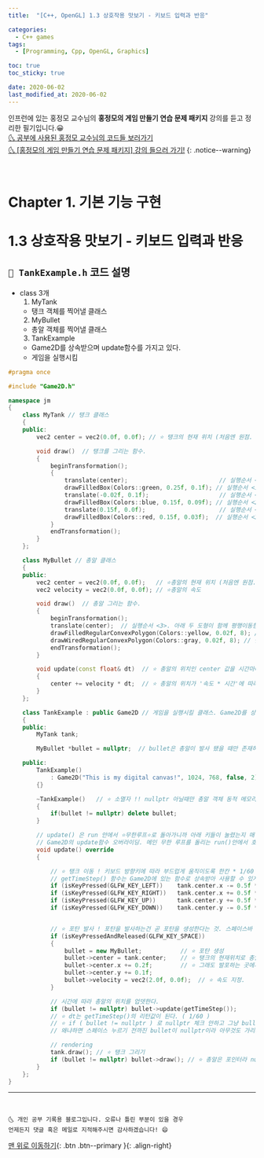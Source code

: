 ```yaml
---
title:  "[C++, OpenGL] 1.3 상호작용 맛보기 - 키보드 입력과 반응" 

categories:
  - C++ games
tags:
  - [Programming, Cpp, OpenGL, Graphics]

toc: true
toc_sticky: true

date: 2020-06-02
last_modified_at: 2020-06-02
---
```


인프런에 있는 홍정모 교수님의 **홍정모의 게임 만들기 연습 문제 패키지** 강의를 듣고 정리한 필기입니다.😀   
[🌜 공부에 사용된 홍정모 교수님의 코드들 보러가기](https://github.com/jmhong-simulation/GameDevPracticePackage)   
[🌜 [홍정모의 게임 만들기 연습 문제 패키지] 강의 들으러 가기!](https://www.inflearn.com/course/c-2)
{: .notice--warning}

<br>

# Chapter 1. 기본 기능 구현 
# 1.3 상호작용 맛보기 - 키보드 입력과 반응

## `📃 TankExample.h` 코드 설명

- class 3개
  1. MyTank
    - 탱크 객체를 찍어낼 클래스
  2. MyBullet 
    - 총알 객체를 찍어낼 클래스
  3. TankExample
    - Game2D를 상속받으며 update함수를 가지고 있다.
    - 게임을 실행시킴

```cpp
#pragma once

#include "Game2D.h"

namespace jm
{
	class MyTank // 탱크 클래스
	{
	public:
		vec2 center = vec2(0.0f, 0.0f); // ⭐ 탱크의 현재 위치 (처음엔 원점. 사용자의 키보드 조작에 따라 계속 갱신될 것)

		void draw()  // 탱크를 그리는 함수.
		{
			beginTransformation();  
			{
				translate(center);                          // 실행순서 <6>. ✨ body는 'center'로, barrel은 'center + (0.13f, 0.1f)'로, turret은 'center + (-0.02f, 0.1f)'로 이동한다.
				drawFilledBox(Colors::green, 0.25f, 0.1f); // 실행순서 <1>. body를 그린다.
				translate(-0.02f, 0.1f);                    // 실행순서 <5>. ✨ barrel은 (0.13f, 0.1f)로, turret은 (-0.02f, 0.1f)로 이동한다.
				drawFilledBox(Colors::blue, 0.15f, 0.09f); // 실행순서 <2>. turret을 그린다.
				translate(0.15f, 0.0f);                     // 실행순서 <4>. ✨ barrel이 (0.15f, 0.0f)로 이동한다.
				drawFilledBox(Colors::red, 0.15f, 0.03f);  // 실행순서 <3>. barrel을 그린다.
			}
			endTransformation();
		}
	};

	class MyBullet // 총알 클래스
	{
	public:
		vec2 center = vec2(0.0f, 0.0f);   // ⭐총알의 현재 위치 (처음엔 원점. 시간에 따라 계속 갱신될 것)
		vec2 velocity = vec2(0.0f, 0.0f); // ⭐총알의 속도

		void draw()  // 총알 그리는 함수.
		{
			beginTransformation();
			translate(center);  // 실행순서 <3>. 아래 두 도형이 함께 평행이동한다.
			drawFilledRegularConvexPolygon(Colors::yellow, 0.02f, 8); // 실행순서 <1>.
			drawWiredRegularConvexPolygon(Colors::gray, 0.02f, 8); // 실행순서 <2>.
			endTransformation();
		}

		void update(const float& dt)  // ⭐ 총알의 위치인 center 값을 시간마다 업데이트 한다.(이 update 함수는 MyBullet 자체의 함수)
		{
			center += velocity * dt;  // ⭐ 총알의 위치가 '속도 * 시간'에 따라 바뀜. dt는 시간 간격이 됨
		}  
	};

	class TankExample : public Game2D // 게임을 실행시킬 클래스. Game2D를 상속 받음.
	{
	public:
		MyTank tank;

		MyBullet *bullet = nullptr;  // bullet은 총알이 발사 됐을 때만 존재하기 때문에 포인터로 되어있고 null 포인터로 초기화한다.

	public:
		TankExample()
			: Game2D("This is my digital canvas!", 1024, 768, false, 2)
		{}

		~TankExample()   // ⭐ 소멸자 !! nullptr 아닐때만 총알 객체 동적 메모리를 delete 시켜주는 역할을 한다.
		{
			if(bullet != nullptr) delete bullet;
		}

        // update() 은 run 안에서 ⭐무한루프⭐로 돌아가니까 아래 키들이 눌렸는지 매 프레임마다 계속 체크한다.
        // Game2D의 update함수 오버라이딩. 메인 무한 루프를 돌리는 run()안에서 호출된다.
		void update() override  
		{

			// ⭐ 탱크 이동 ! 키보드 방향키에 따라 부드럽게 움직이도록 한칸 * 1/60 만큼 움직이게.
            // getTimeStep() 함수는 Game2D에 있는 함수로 상속받아 사용할 수 있게 된 함수다. 프레임을 리턴함.
			if (isKeyPressed(GLFW_KEY_LEFT))	tank.center.x -= 0.5f * getTimeStep();
			if (isKeyPressed(GLFW_KEY_RIGHT))	tank.center.x += 0.5f * getTimeStep();
			if (isKeyPressed(GLFW_KEY_UP))		tank.center.y += 0.5f * getTimeStep();
			if (isKeyPressed(GLFW_KEY_DOWN))	tank.center.y -= 0.5f * getTimeStep();


			// ⭐ 포탄 발사 ! 포탄을 발사하는건 곧 포탄을 생성한다는 것. 스페이스바 누르면 발사
			if (isKeyPressedAndReleased(GLFW_KEY_SPACE)) 
			{
				bullet = new MyBullet;           // ⭐ 포탄 생성
				bullet->center = tank.center;    // ⭐ 탱크의 현재위치로 총알 현재위치가 정해짐 (탱크에서 발사되니까 )
				bullet->center.x += 0.2f;        // ⭐ 그래도 발포하는 곳에서 발사될 수 있게 위치 조정
				bullet->center.y += 0.1f;
				bullet->velocity = vec2(2.0f, 0.0f);  // ⭐ 속도 지정. 
			}

            // 시간에 따라 총알의 위치를 업뎃한다. 
			if (bullet != nullptr) bullet->update(getTimeStep()); 
            // ⭐ dt는 getTimeStep()의 리턴값이 된다. ( 1/60 )
            // ⭐ if ( bullet != nullptr ) 로 nullptr 체크 안하고 그냥 bullet->update 호출해버리면 런타임 에러가 발생한다. 
            // 왜냐하면 스페이스 누르기 전까진 bullet이 nullptr이라 아무것도 가리키고 있지 않은데 (총알 객체가 없는데) update을 호출 하려고 할테니까

			// rendering
			tank.draw(); // ⭐ 탱크 그리기
			if (bullet != nullptr) bullet->draw(); // ⭐ 총알은 포인터라 nullptr이 아닐때만 draw하기.
		}
	};
}

```

***
<br>

    🌜 개인 공부 기록용 블로그입니다. 오류나 틀린 부분이 있을 경우 
    언제든지 댓글 혹은 메일로 지적해주시면 감사하겠습니다! 😄

[맨 위로 이동하기](#){: .btn .btn--primary }{: .align-right}